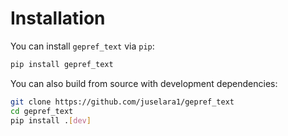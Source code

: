 # Installation

You can install `gepref_text` via `pip`:

```sh
pip install gepref_text
```

You can also build from source with development dependencies:

```sh
git clone https://github.com/juselara1/gepref_text
cd gepref_text
pip install .[dev]
```
